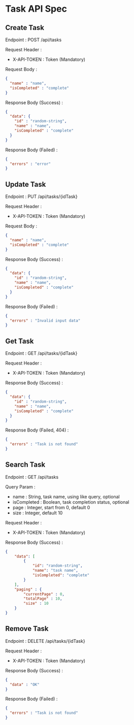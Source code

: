 # Task API Spec

## Create Task

Endpoint : POST /api/tasks

Request Header :

- X-API-TOKEN : Token (Mandatory)

Request Body :

```json
{
  "name" : "name",
  "isCompleted" : "complete"
}
```

Response Body (Success) : 

```json
{
  "data": {
    "id" : "random-string",
    "name" : "name",
    "isCompleted" : "complete"
  }
}
```

Response Body (Failed) :

```json
{
  "errors" : "error"
}
```

## Update Task

Endpoint : PUT /api/tasks/{idTask}

Request Header :

- X-API-TOKEN : Token (Mandatory)

Request Body :

```json
{
  "name" : "name",
  "isCompleted" : "complete"
}
```

Response Body (Success) :

```json
{
  "data": {
    "id" : "random-string",
    "name" : "name",
    "isCompleted" : "complete"
  }
}
```

Response Body (Failed) :

```json
{
  "errors" : "Invalid input data"
}
```

## Get Task

Endpoint : GET /api/tasks/{idTask}

Request Header :

- X-API-TOKEN : Token (Mandatory)

Response Body (Success) :

```json
{
  "data": {
    "id" : "random-string",
    "name" : "name",
    "isCompleted" : "complete"
  }
}
```

Response Body (Failed, 404) :

```json
{
  "errors" : "Task is not found"
}
```

## Search Task

Endpoint : GET /api/tasks

Query Param :

- name : String, task name, using like query, optional
- isCompleted : Boolean, task completion status, optional
- page : Integer, start from 0, default 0
- size : Integer, default 10

Request Header :

- X-API-TOKEN : Token (Mandatory)

Response Body (Success) :

```json
{
    "data": [
        {
            "id": "random-string",
            "name": "task name",
            "isCompleted": "complete"
        }
    ],
    "paging" : {
        "currentPage" : 0,
        "totalPage" : 10,
        "size" : 10
    }
}
```

## Remove Task

Endpoint : DELETE /api/tasks/{idTask}

Request Header :

- X-API-TOKEN : Token (Mandatory)

Response Body (Success) :

```json
{
  "data" : "OK"
}
```

Response Body (Failed) :

```json
{
  "errors" : "Task is not found"
}
```
